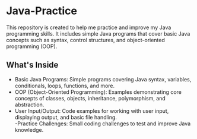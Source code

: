 # Java-Practice
This repository is created to help me practice and improve my Java programming skills. It includes simple Java programs that cover basic Java concepts such as syntax, control structures, and object-oriented programming (OOP).<br>
## What's Inside<br>

- Basic Java Programs: Simple programs covering Java syntax, variables, conditionals, loops, functions, and more.<br>
- OOP (Object-Oriented Programming): Examples demonstrating core concepts of classes, objects, inheritance, polymorphism, and abstraction.<br>
- User Input/Output: Code examples for working with user input, displaying output, and basic file handling.<br>
-Practice Challenges: Small coding challenges to test and improve Java knowledge.

